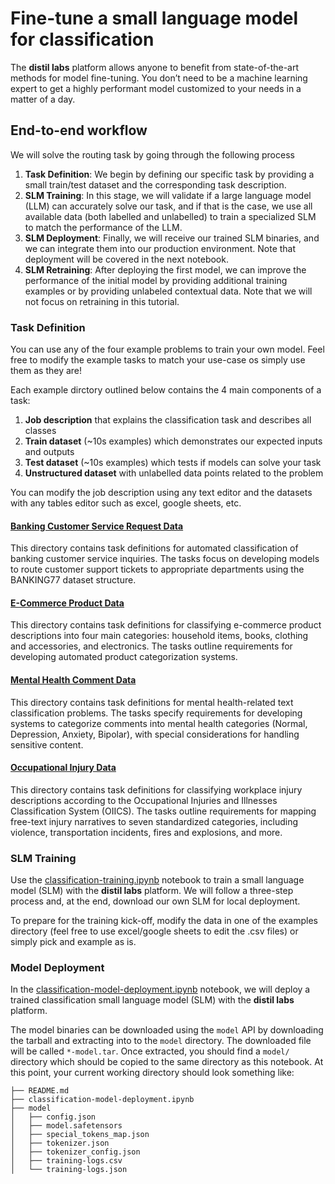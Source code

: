 # Fine-tune a small language model for classification

The **distil labs** platform allows anyone to benefit from state-of-the-art methods for model fine-tuning. You don’t need to be a machine learning expert to get a highly performant model customized to your needs in a matter of a day. 


## End-to-end workflow
We will solve the routing task by going through the following process

1. **Task Definition**: We begin by defining our specific task by providing a small train/test dataset and the corresponding task description.
2. **SLM Training**: In this stage, we will validate if a large language model (LLM) can accurately solve our task, and if that is the case, we use all available data (both labelled and unlabelled) to train a specialized SLM to match the performance of the LLM.
3. **SLM Deployment**: Finally, we will receive our trained SLM binaries, and we can integrate them into our production environment. Note that deployment will be covered in the next notebook.
4. **SLM Retraining**: After deploying the first model, we can improve the performance of the initial model by providing additional training examples or by providing unlabeled contextual data. Note that we will not focus on retraining in this tutorial.


### Task Definition
You can use any of the four example problems to train your own model. Feel free to modify the example tasks to match your use-case os simply use them as they are! 

Each example dirctory outlined below contains the 4 main components of a task:
1. **Job description** that explains the classification task and describes all classes
2. **Train dataset** (~10s examples) which demonstrates our expected inputs and outputs
3. **Test dataset** (~10s examples) which tests if models can solve your task
4. **Unstructured dataset** with unlabelled data points related to the problem

You can modify the job description using any text editor and the datasets with any tables editor such as excel, google sheets, etc.


#### [Banking Customer Service Request Data](data-banking-routing/)
This directory contains task definitions for automated classification of banking customer service inquiries. The tasks focus on developing models to route customer support tickets to appropriate departments using the BANKING77 dataset structure.

#### [E-Commerce Product Data](data-ecommerce/)
This directory contains task definitions for classifying e-commerce product descriptions into four main categories: household items, books, clothing and accessories, and electronics. The tasks outline requirements for developing automated product categorization systems.

#### [Mental Health Comment Data](data-mental-health/)
This directory contains task definitions for mental health-related text classification problems. The tasks specify requirements for developing systems to categorize comments into mental health categories (Normal, Depression, Anxiety, Bipolar), with special considerations for handling sensitive content.

#### [Occupational Injury Data](data-injury/)
This directory contains task definitions for classifying workplace injury descriptions according to the Occupational Injuries and Illnesses Classification System (OIICS). The tasks outline requirements for mapping free-text injury narratives to seven standardized categories, including violence, transportation incidents, fires and explosions, and more.

### SLM Training
Use the [classification-training.ipynb](classification-training.ipynb) notebook to train a small language model (SLM) with the **distil labs** platform. We will follow a three-step process and, at the end, download our own SLM for local deployment.

To prepare for the training kick-off, modify the data in one of the examples directory (feel free to use excel/google sheets to edit the .csv files) or simply pick and example as is.

### Model Deployment

In the [classification-model-deployment.ipynb](classification-model-deployment.ipynb) notebook, we will deploy a trained classification small language model (SLM) with the **distil labs** platform. 

The model binaries can be downloaded using the `model` API by downloading the tarball and extracting into to the `model` directory.  The downloaded file will be called `*-model.tar`. Once extracted, you should find a `model/` directory which should be copied to the same directory as this notebook. At this point, your current working directory should look something like:

```
├── README.md
├── classification-model-deployment.ipynb
├── model
│   ├── config.json
│   ├── model.safetensors
│   ├── special_tokens_map.json
│   ├── tokenizer.json
│   ├── tokenizer_config.json
│   ├── training-logs.csv
│   └── training-logs.json
```

